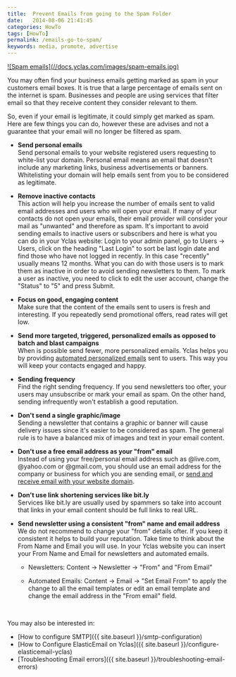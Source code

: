 ```yaml
---
title:  Prevent Emails from going to the Spam Folder
date:   2014-08-06 21:41:45
categories: HowTo
tags: [HowTo]
permalink: /emails-go-to-spam/
keywords: media, promote, advertise
---
```

<a href="//docs.yclas.com/images/spam-emails.jpg" class="thumbnail gallery-item" data-gallery>
![Spam emails](//docs.yclas.com/images/spam-emails.jpg)
</a>

You may often find your business emails getting marked as spam in your customers email boxes. It is true that a large percentage of emails sent on the internet is spam. Businesses and people are using services that filter email so that they receive content they consider relevant to them.

So, even if your email is legitimate, it could simply get marked as spam. Here are few things you can do, however these are advises and not a guarantee that your email will no longer be filtered as spam.

+ **Send personal emails**<br>
Send personal emails to your website registered users requesting to white-list your domain. Personal email means an email that doesn't include any marketing links, business advertisements or banners. Whitelisting your domain will help emails sent from you to be considered as legitimate.

+ **Remove inactive contacts**<br>
This action will help you increase the number of emails sent to valid email addresses and users who will open your email. If many of your contacts do not open your emails, their email provider will consider your mail as "unwanted" and therefore as spam. It's important to avoid sending emails to inactive users or subscribers and here is what you can do in your Yclas website:
Login to your admin panel, go to Users -> Users, click on the heading "Last Login" to sort be last login date and find those who have not logged in recently. In this case "recently" usually means 12 months. What you can do with those users is to mark them as inactive in order to avoid sending newsletters to them. To mark a user as inactive, you need to click to edit the user account, change the "Status" to "5" and press Submit.

+ **Focus on good, engaging content**<br>
Make sure that the content of the emails sent to users is fresh and interesting. If you repeatedly send promotional offers, read rates will get low.

+ **Send more targeted, triggered, personalized emails as opposed to batch and blast campaigns**<br>
When is possible send fewer, more personalized emails. Yclas helps you by providing [automated personalized emails](docs.yclas.com/automatic-emails-sent-to-users/) sent to users. This way you will keep your contacts engaged and happy.

+ **Sending frequency**<br>
Find the right sending frequency. If you send newsletters too ofter, your users may unsubscribe or mark your email as spam. On the other hand, sending infrequently won't establish a good reputation.

+ **Don't send a single graphic/image**<br>
Sending a newsletter that contains a graphic or banner will cause delivery issues since it's easier to be considered as spam. The general rule is to have a balanced mix of images and text in your email content.

+ **Don't use a free email address as your "from" email**<br>
Instead of using your free/personal email address such as @live.com, @yahoo.com or @gmail.com, you should use an email address for the company or business for which you are sending email, or [send and receive email with your website domain](//yclas.com/faq/custom-domain-email.html).  

+ **Don't use link shortening services like bit.ly**<br>
Services like bit.ly are usually used by spammers so take into account that links in your email content should be full links to real URL.

+ **Send newsletter using a consistent "from" name and email address**<br>
We do not recommend to change your "from" details ofter. If you keep it consistent it helps to build your reputation. Take time to think about the From Name and Email you will use.
In your Yclas website you can insert your From Name and Email for newsletters and automated emails.

  - Newsletters: Content -> Newsletter -> "From" and "From Email"

  - Automated Emails: Content -> Email -> "Set Email From" to apply the change to all the email templates or edit an email template and change the email address in the "From email" field.

<br>

You may also be interested in:

+ [How to configure SMTP]({{ site.baseurl }}/smtp-configuration)
+ [How to Configure ElasticEmail on Yclas]({{ site.baseurl }}/configure-elasticemail-yclas)
+ [Troubleshooting Email errors]({{ site.baseurl }}/troubleshooting-email-errors)